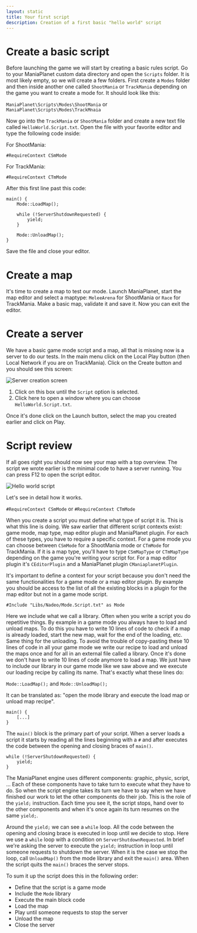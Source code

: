 ```yaml
---
layout: static
title: Your first script
description: Creation of a first basic "hello world" script
---
```


# <a id="create-a-basic-script"></a>Create a basic script

Before launching the game we will start by creating a basic rules script. Go to your ManiaPlanet custom data directory and open the `Scripts` folder. It is most likely empty, so we will create a few folders. First create a `Modes` folder and then inside another one called `ShootMania` or `TrackMania` depending on the game you want to create a mode for. It should look like this:

`ManiaPlanet\Scripts\Modes\ShootMania` or `ManiaPlanet\Scripts\Modes\TrackMnaia`

Now go into the `TrackMania` or `ShootMania` folder and create a new text file called `HelloWorld.Script.txt`. Open the file with your favorite editor and type the following code inside:

For ShootMania:

    #RequireContext CSmMode

For TrackMania:

    #RequireContext CTmMode

After this first line past this code:

    main() {
        Mode::LoadMap();

        while (!ServerShutdownRequested) {
            yield;
        }

        Mode::UnloadMap();
    }

Save the file and close your editor.


# <a id="create-a-map"></a>Create a map

It's time to create a map to test our mode. Launch ManiaPlanet, start the map editor and select a maptype: `MeleeArena` for ShootMania or `Race` for TrackMania. Make a basic map, validate it and save it. Now you can exit the editor.


# <a id="create-a-server"></a>Create a server

We have a basic game mode script and a map, all that is missing now is a server to do our tests. In the main menu click on the Local Play button (then Local Network if you are on TrackMania). Click on the Create button and you should see this screen:

![Server creation screen](./img/create-server.png)

1. Click on this box until the `Script` option is selected.
2. Click here to open a window where you can choose `HelloWorld.Script.txt`.

Once it's done click on the Launch button, select the map you created earlier and click on Play.


# <a id="script-review"></a>Script review

If all goes right you should now see your map with a top overview. The script we wrote earlier is the minimal code to have a server running. You can press F12 to open the script editor.

![Hello world script](./img/hello-world-script.png)

Let's see in detail how it works.

`#RequireContext CSmMode` or `#RequireContext CTmMode`

When you create a script you must define what type of script it is. This is what this line is doing. We saw earlier that different script contexts exist: game mode, map type, map editor plugin and ManiaPlanet plugin. For each of these types, you have to require a specific context.
For a game mode you can choose between `CSmMode` for a ShootMania mode or `CTmMode` for TrackMania. If it is a map type, you'll have to type `CSmMapType` or `CTmMapType` depending on the game you're writing your script for. For a map editor plugin it's `CEditorPlugin` and a ManiaPlanet plugin `CManiaplanetPlugin`.

It's important to define a context for your script because you don't need the same functionalities for a game mode or a map editor plugin. By example you should be access to the list of all the existing blocks in a plugin for the map editor but not in a game mode script.

`#Include "Libs/Nadeo/Mode.Script.txt" as Mode`

Here we include what we call a library. Often when you write a script you do repetitive things. By example in a game mode you always have to load and unload maps. To do this you have to write 10 lines of code to check if a map is already loaded, start the new map, wait for the end of the loading, etc. Same thing for the unloading. To avoid the trouble of copy-pasting these 10 lines of code in all your game mode we write our recipe to load and unload the maps once and for all in an external file called a library.
Once it's done we don't have to write 10 lines of code anymore to load a map. We just have to include our library in our game mode like we saw above and we execute our loading recipe by calling its name. That's exactly what these lines do:

`Mode::LoadMap();` and `Mode::UnloadMap();`

It can be translated as: "open the mode library and execute the load map or unload map recipe".

    main() {
        [...]
    }

The `main()` block is the primary part of your script. When a server loads a script it starts by reading all the lines beginning with a `#` and after executes the code between the opening and closing braces of `main()`.

    while (!ServerShutdownRequested) {
        yield;
    }

The ManiaPlanet engine uses different components: graphic, physic, script, ... Each of these components have to take turn to execute what they have to do. So when the script engine takes its turn we have to say when we have finished our work to let the other components do their job. This is the role of the `yield;` instruction. Each time you see it, the script stops, hand over to the other components and when it's once again its turn resumes on the same `yield;`.

Around the `yield;` we can see a `while` loop. All the code between the opening and closing brace is executed in loop until we decide to stop. Here we use a `while` loop with a condition on `ServerShutdownRequested`. In brief we're asking the server to execute the `yield;` instruction in loop until someone requests to shutdown the server. When it is the case we stop the loop, call `UnloadMap()` from the mode library and exit the `main()` area. When the script quits the `main()` braces the server stops.

To sum it up the script does this in the following order:

- Define that the script is a game mode
- Include the `Mode` library
- Execute the main block code
- Load the map
- Play until someone requests to stop the server
- Unload the map
- Close the server
